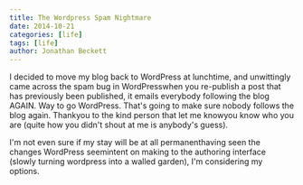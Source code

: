 ```yaml
---
title: The Wordpress Spam Nightmare
date: 2014-10-21
categories: [life]
tags: [life]
author: Jonathan Beckett
---
```


I decided to move my blog back to WordPress at lunchtime, and unwittingly came across the spam bug in WordPresswhen you re-publish a post that has previously been published, it emails everybody following the blog AGAIN. Way to go WordPress. That's going to make sure nobody follows the blog again. Thankyou to the kind person that let me knowyou know who you are (quite how you didn't shout at me is anybody's guess).

I'm not even sure if my stay will be at all permanenthaving seen the changes WordPress seemintent on making to the authoring interface (slowly turning wordpress into a walled garden), I'm considering my options.